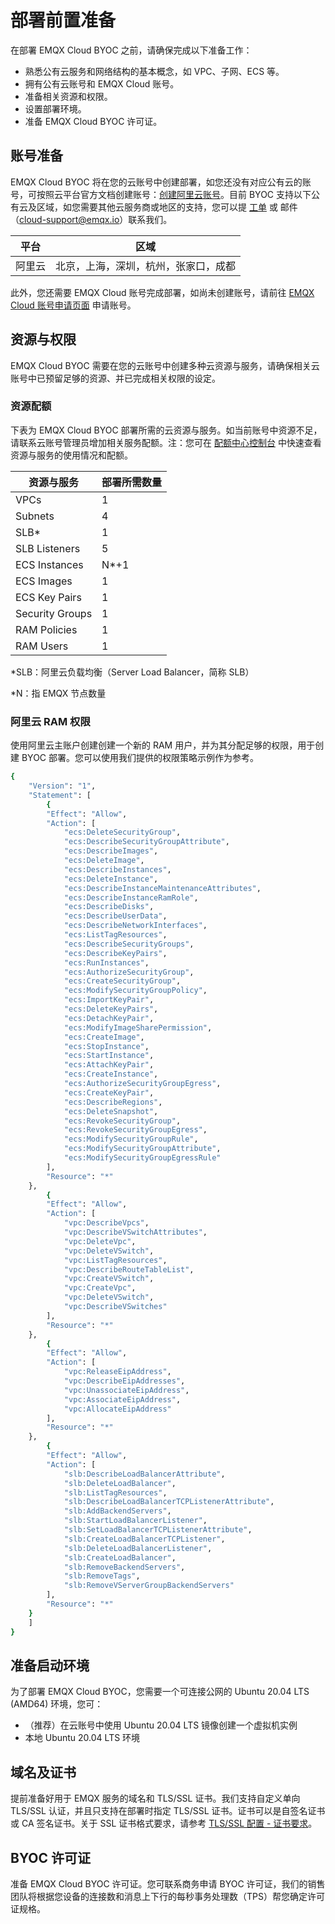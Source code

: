 # 部署前置准备

在部署 EMQX Cloud BYOC 之前，请确保完成以下准备工作：

- 熟悉公有云服务和网络结构的基本概念，如 VPC、子网、ECS 等。
- 拥有公有云账号和 EMQX Cloud 账号。
- 准备相关资源和权限。
- 设置部署环境。
- 准备 EMQX Cloud BYOC 许可证。

## 账号准备

EMQX Cloud BYOC 将在您的云账号中创建部署，如您还没有对应公有云的账号，可按照云平台官方文档创建账号：[创建阿里云账号](https://account.aliyun.com/register/qr_register.htm)。目前 BYOC 支持以下公有云及区域，如您需要其他云服务商或地区的支持，您可以提 [工单](../feature/tickets.md) 或 邮件（cloud-support@emqx.io）联系我们。

| 平台   | 区域                                 |
| ------ | ------------------------------------ |
| 阿里云 | 北京，上海，深圳，杭州，张家口，成都 |

此外，您还需要 EMQX Cloud 账号完成部署，如尚未创建账号，请前往 [EMQX Cloud 账号申请页面](https://accounts-zh.emqx.com/signup) 申请账号。

## 资源与权限

EMQX Cloud BYOC 需要在您的云账号中创建多种云资源与服务，请确保相关云账号中已预留足够的资源、并已完成相关权限的设定。

### 资源配额

下表为 EMQX Cloud BYOC 部署所需的云资源与服务。如当前账号中资源不足，请联系云账号管理员增加相关服务配额。注：您可在 [配额中心控制台](https://quotas.console.aliyun.com/products) 中快速查看资源与服务的使用情况和配额。

| 资源与服务           | 部署所需数量 |
|-----------------|--------|
| VPCs            | 1      |
| Subnets         | 4      |
| SLB*            | 1      |
| SLB Listeners   | 5      |
| ECS Instances   | N*+1   |
| ECS Images      | 1      |
| ECS Key Pairs   | 1      |
| Security Groups | 1      |
| RAM Policies    | 1      |
| RAM Users       | 1      |

*SLB：阿里云负载均衡（Server Load Balancer，简称 SLB）

*N：指 EMQX 节点数量

### 阿里云 RAM 权限

使用阿里云主账户创建创建一个新的 RAM 用户，并为其分配足够的权限，用于创建 BYOC 部署。您可以使用我们提供的权限策略示例作为参考。

```bash
{
    "Version": "1",
    "Statement": [
        {
        "Effect": "Allow",
        "Action": [
            "ecs:DeleteSecurityGroup",
            "ecs:DescribeSecurityGroupAttribute",
            "ecs:DescribeImages",
            "ecs:DeleteImage",
            "ecs:DescribeInstances",
            "ecs:DeleteInstance",
            "ecs:DescribeInstanceMaintenanceAttributes",
            "ecs:DescribeInstanceRamRole",
            "ecs:DescribeDisks",
            "ecs:DescribeUserData",
            "ecs:DescribeNetworkInterfaces",
            "ecs:ListTagResources",
            "ecs:DescribeSecurityGroups",
            "ecs:DescribeKeyPairs",
            "ecs:RunInstances",
            "ecs:AuthorizeSecurityGroup",
            "ecs:CreateSecurityGroup",
            "ecs:ModifySecurityGroupPolicy",
            "ecs:ImportKeyPair",
            "ecs:DeleteKeyPairs",
            "ecs:DetachKeyPair",
            "ecs:ModifyImageSharePermission",
            "ecs:CreateImage",
            "ecs:StopInstance",
            "ecs:StartInstance",
            "ecs:AttachKeyPair",
            "ecs:CreateInstance",
            "ecs:AuthorizeSecurityGroupEgress",
            "ecs:CreateKeyPair",
            "ecs:DescribeRegions",
            "ecs:DeleteSnapshot",
            "ecs:RevokeSecurityGroup",
            "ecs:RevokeSecurityGroupEgress",
            "ecs:ModifySecurityGroupRule",
            "ecs:ModifySecurityGroupAttribute",
            "ecs:ModifySecurityGroupEgressRule"
        ],
        "Resource": "*"
    },
        {
        "Effect": "Allow",
        "Action": [
            "vpc:DescribeVpcs",
            "vpc:DescribeVSwitchAttributes",
            "vpc:DeleteVpc",
            "vpc:DeleteVSwitch",
            "vpc:ListTagResources",
            "vpc:DescribeRouteTableList",
            "vpc:CreateVSwitch",
            "vpc:CreateVpc",
            "vpc:DeleteVSwitch",
            "vpc:DescribeVSwitches"
        ],
        "Resource": "*"
    },
        {
        "Effect": "Allow",
        "Action": [
            "vpc:ReleaseEipAddress",
            "vpc:DescribeEipAddresses",
            "vpc:UnassociateEipAddress",
            "vpc:AssociateEipAddress",
            "vpc:AllocateEipAddress"
        ],
        "Resource": "*"
    },
        {
        "Effect": "Allow",
        "Action": [
            "slb:DescribeLoadBalancerAttribute",
            "slb:DeleteLoadBalancer",
            "slb:ListTagResources",
            "slb:DescribeLoadBalancerTCPListenerAttribute",
            "slb:AddBackendServers",
            "slb:StartLoadBalancerListener",
            "slb:SetLoadBalancerTCPListenerAttribute",
            "slb:CreateLoadBalancerTCPListener",
            "slb:DeleteLoadBalancerListener",
            "slb:CreateLoadBalancer",
            "slb:RemoveBackendServers",
            "slb:RemoveTags",
            "slb:RemoveVServerGroupBackendServers"
        ],
        "Resource": "*"
    }
    ]
}
```

## 准备启动环境 

为了部署 EMQX Cloud BYOC，您需要一个可连接公网的 Ubuntu 20.04 LTS (AMD64) 环境，您可：

- （推荐）在云账号中使用 Ubuntu 20.04 LTS 镜像创建一个虚拟机实例
- 本地 Ubuntu 20.04 LTS 环境

## 域名及证书

提前准备好用于 EMQX 服务的域名和 TLS/SSL 证书。我们支持自定义单向 TLS/SSL 认证，并且只支持在部署时指定 TLS/SSL 证书。证书可以是自签名证书或 CA 签名证书。关于 SSL 证书格式要求，请参考 [TLS/SSL 配置 - 证书要求](https://chat.openai.com/deployments/tls_ssl.md#证书要求)。

## BYOC 许可证

准备 EMQX Cloud BYOC 许可证。您可联系商务申请 BYOC 许可证，我们的销售团队将根据您设备的连接数和消息上下行的每秒事务处理数（TPS）帮您确定许可证规格。

## <!--选择规格-->

<!--我们根据设备连接数和消息上下行 TPS 提供四个集群大小示例以供选择。我们为每个示例推荐了相应的机器规格和节点数量。我们的销售团队会根据您不同的使用场景，为您提供最合适的集群配置。-->





